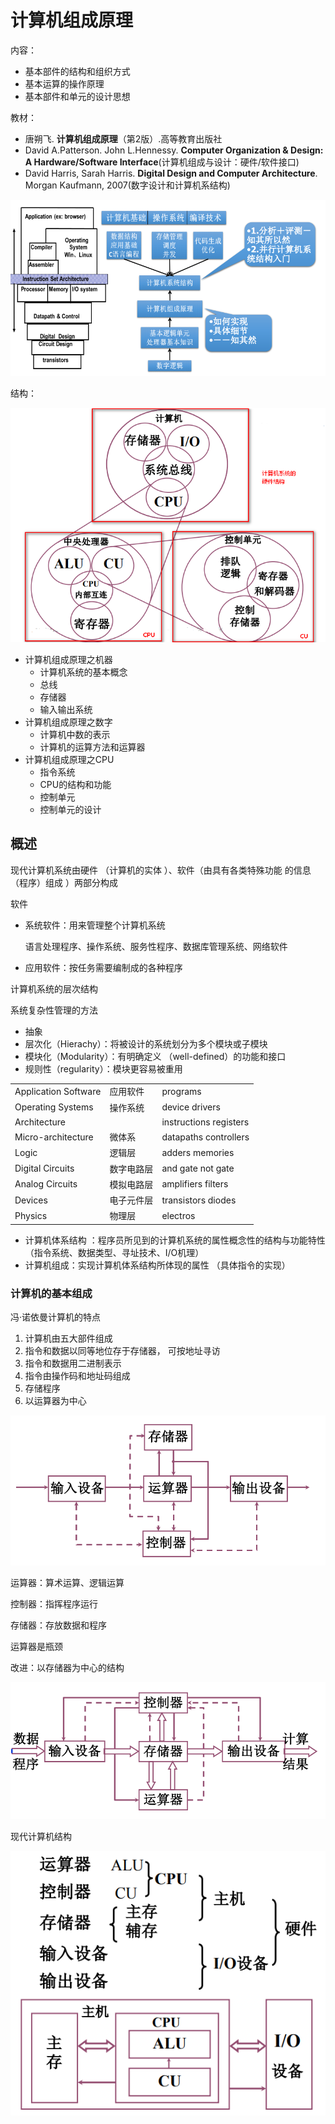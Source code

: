 # 计算机组成原理



内容：

- 基本部件的结构和组织方式
- 基本运算的操作原理
- 基本部件和单元的设计思想

 

教材：

- 唐朔飞. **计算机组成原理**（第2版）.高等教育出版社
- David A.Patterson. John L.Hennessy. **Computer Organization & Design: A Hardware/Software Interface**(计算机组成与设计：硬件/软件接口)
- David Harris, Sarah Harris. **Digital Design and Computer Architecture**. Morgan Kaufmann, 2007(数字设计和计算机系结构)



![](../img/CO001.png)





结构：

![](../img/CO002.png)



- 计算机组成原理之机器
  - 计算机系统的基本概念
  - 总线
  - 存储器
  - 输入输出系统
- 计算机组成原理之数字
  - 计算机中数的表示
  - 计算机的运算方法和运算器
- 计算机组成原理之CPU
  - 指令系统
  - CPU的结构和功能
  - 控制单元
  - 控制单元的设计





## 概述

现代计算机系统由硬件 （计算机的实体 ）、软件（由具有各类特殊功能 的信息（程序）组成 ）两部分构成 



软件

- 系统软件：用来管理整个计算机系统 

  语言处理程序、操作系统、服务性程序、数据库管理系统、网络软件 

- 应用软件：按任务需要编制成的各种程序 



计算机系统的层次结构 

系统复杂性管理的方法 

- 抽象 
- 层次化（Hierachy）：将被设计的系统划分为多个模块或子模块
- 模块化（Modularity）：有明确定义 （well-defined）的功能和接口
- 规则性（regularity）：模块更容易被重用 

|                      |            |                        |
| -------------------- | ---------- | ---------------------- |
| Application Software | 应用软件   | programs               |
| Operating Systems    | 操作系统   | device drivers         |
| Architecture         |            | instructions registers |
| Micro-architecture   | 微体系     | datapaths controllers  |
| Logic                | 逻辑层     | adders memories        |
| Digital Circuits     | 数字电路层 | and gate not gate      |
| Analog Circuits      | 模拟电路层 | amplifiers filters     |
| Devices              | 电子元件层 | transistors diodes     |
| Physics              | 物理层     | electros               |





- 计算机体系结构 ：程序员所见到的计算机系统的属性概念性的结构与功能特性 （指令系统、数据类型、寻址技术、I/O机理） 
- 计算机组成：实现计算机体系结构所体现的属性 （具体指令的实现） 





### 计算机的基本组成 



冯·诺依曼计算机的特点 

1. 计算机由五大部件组成 
2. 指令和数据以同等地位存于存储器， 可按地址寻访 
3. 指令和数据用二进制表示 
4. 指令由操作码和地址码组成
5. 存储程序 
6. 以运算器为中心 



![](../img/Co003.png)

运算器：算术运算、逻辑运算 

控制器：指挥程序运行 

存储器：存放数据和程序

运算器是瓶颈



改进：以存储器为中心的结构

![](../img/Co004.png)



现代计算机结构

![](../img/Co005.png)

























































